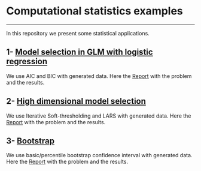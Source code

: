 # Computational statistics examples
---
In this repository we present some statistical applications. 

## 1- [Model selection in GLM with logistic regression](https://github.com/msilver22/Computational_statistics/tree/main/GLM_model_selection)

We use AIC and BIC with generated data. Here the [Report](https://github.com/msilver22/Computational_statistics/blob/main/GLM_model_selection/A-report.pdf) with the problem and the results.

## 2- [High dimensional model selection](https://github.com/msilver22/Computational_statistics/tree/3a7ca39b8d0e40db5a163d2e20fa2110b5633dd7/High_model_selection)

We use Iterative Soft-thresholding and LARS with generated data. Here the [Report](https://github.com/msilver22/Computational_statistics/blob/779fe63123c27e59725a00ba5ad386b95c34d12b/High_model_selection/2report.pdf) with the problem and the results.

## 3- [Bootstrap](https://github.com/msilver22/Computational_statistics/tree/9b471ae039e0eb45c2254c25f6bc32da1f54ca54/Bootstrap)

We use basic/percentile bootstrap confidence interval with generated data. Here the [Report](https://github.com/msilver22/Computational_statistics/blob/main/Bootstrap/3report.pdf) with the problem and the results.


